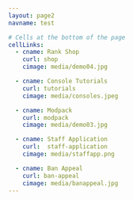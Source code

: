 ```yaml
---
layout: page2
navname: test

# Cells at the bottom of the page
cellLinks:
  - cname: Rank Shop
    curl: shop
    cimage: media/demo04.jpg

  - cname: Console Tutorials
    curl: tutorials
    cimage: media/consoles.jpeg

  - cname: Modpack
    curl: modpack
    cimage: media/demo03.jpg

  - cname: Staff Application
    curl:  staff-application
    cimage: media/staffapp.png

  - cname: Ban Appeal
    curl: ban-appeal
    cimage: media/banappeal.jpg
---
```

